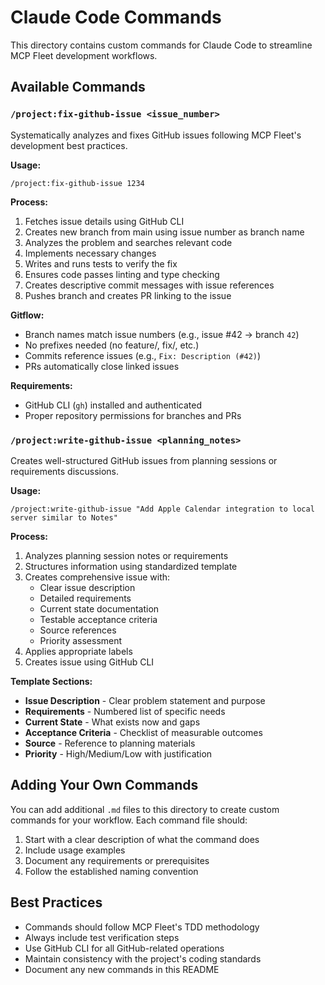 # Claude Code Commands

This directory contains custom commands for Claude Code to streamline MCP Fleet development workflows.

## Available Commands

### `/project:fix-github-issue <issue_number>`

Systematically analyzes and fixes GitHub issues following MCP Fleet's development best practices.

**Usage:**
```
/project:fix-github-issue 1234
```

**Process:**
1. Fetches issue details using GitHub CLI
2. Creates new branch from main using issue number as branch name
3. Analyzes the problem and searches relevant code
4. Implements necessary changes
5. Writes and runs tests to verify the fix
6. Ensures code passes linting and type checking
7. Creates descriptive commit messages with issue references
8. Pushes branch and creates PR linking to the issue

**Gitflow:**
- Branch names match issue numbers (e.g., issue #42 → branch `42`)
- No prefixes needed (no feature/, fix/, etc.)
- Commits reference issues (e.g., `Fix: Description (#42)`)
- PRs automatically close linked issues

**Requirements:**
- GitHub CLI (`gh`) installed and authenticated
- Proper repository permissions for branches and PRs

### `/project:write-github-issue <planning_notes>`

Creates well-structured GitHub issues from planning sessions or requirements discussions.

**Usage:**
```
/project:write-github-issue "Add Apple Calendar integration to local server similar to Notes"
```

**Process:**
1. Analyzes planning session notes or requirements
2. Structures information using standardized template
3. Creates comprehensive issue with:
   - Clear issue description
   - Detailed requirements
   - Current state documentation
   - Testable acceptance criteria
   - Source references
   - Priority assessment
4. Applies appropriate labels
5. Creates issue using GitHub CLI

**Template Sections:**
- **Issue Description** - Clear problem statement and purpose
- **Requirements** - Numbered list of specific needs
- **Current State** - What exists now and gaps
- **Acceptance Criteria** - Checklist of measurable outcomes
- **Source** - Reference to planning materials
- **Priority** - High/Medium/Low with justification

## Adding Your Own Commands

You can add additional `.md` files to this directory to create custom commands for your workflow. Each command file should:

1. Start with a clear description of what the command does
2. Include usage examples
3. Document any requirements or prerequisites
4. Follow the established naming convention

## Best Practices

- Commands should follow MCP Fleet's TDD methodology
- Always include test verification steps
- Use GitHub CLI for all GitHub-related operations
- Maintain consistency with the project's coding standards
- Document any new commands in this README
